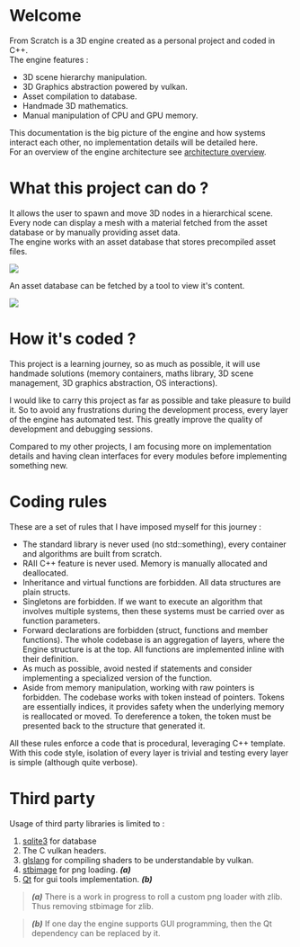 # Welcome

From Scratch is a 3D engine created as a personal project and coded in C++. <br/>
The engine features :

* 3D scene hierarchy manipulation.
* 3D Graphics abstraction powered by vulkan.
* Asset compilation to database.
* Handmade 3D mathematics.
* Manual manipulation of CPU and GPU memory.

This documentation is the big picture of the engine and how systems interact each other, no implementation details will
be detailed here. <br/>
For an overview of the engine architecture see [architecture overview](architecture_overview.md).

# What this project can do ?

It allows the user to spawn and move 3D nodes in a hierarchical scene. <br/>
Every node can display a mesh with a material fetched from the asset database or by manually providing asset data. <br/>
The engine works with an asset database that stores precompiled asset files.

![](https://i.imgur.com/L1YIDMH.gif)

An asset database can be fetched by a tool to view it's content.

![](https://s4.gifyu.com/images/ezgif-3-997f1678fb0e.gif)

# How it's coded ?

This project is a learning journey, so as much as possible, it will use handmade solutions (memory containers, maths
library, 3D scene management, 3D graphics abstraction, OS interactions).

I would like to carry this project as far as possible and take pleasure to build it. So to avoid any frustrations during the development process, every
layer of the engine has automated test. This greatly improve the quality of development and debugging sessions.

Compared to my other projects, I am focusing more on implementation details and having clean interfaces for every modules before implementing something new.

# Coding rules

These are a set of rules that I have imposed myself for this journey :

* The standard library is never used (no std::something), every container and algorithms are built from scratch.
* RAII C++ feature is never used. Memory is manually allocated and deallocated.
* Inheritance and virtual functions are forbidden. All data structures are plain structs.
* Singletons are forbidden. If we want to execute an algorithm that involves multiple systems, then these systems must
  be carried over as function parameters.
* Forward declarations are forbidden (struct, functions and member functions). The whole codebase is an aggregation of
  layers, where the Engine structure is at the top. All functions are implemented inline with their definition.
* As much as possible, avoid nested if statements and consider implementing a specialized version of the function.
* Aside from memory manipulation, working with raw pointers is forbidden. The codebase works with token instead of
  pointers. Tokens are essentially indices, it provides safety when the underlying memory is reallocated or moved. To
  dereference a token, the token must be presented back to the structure that generated it.

All these rules enforce a code that is procedural, leveraging C++ template. <br/>
With this code style, isolation of every layer is trivial and testing every layer is simple (although quite verbose).

# Third party

Usage of third party libraries is limited to :

1. [sqlite3](https://github.com/sqlite/sqlite) for database
2. The C vulkan headers.
3. [glslang](https://github.com/KhronosGroup/glslang) for compiling shaders to be understandable by vulkan.
4. [stbimage](https://github.com/nothings/stb) for png loading. ***(a)***
5. [Qt](https://github.com/qt/qt5) for gui tools implementation. ***(b)***

> ***(a)*** There is a work in progress to roll a custom png loader with zlib. Thus removing stbimage for zlib.

> ***(b)*** If one day the engine supports GUI programming, then the Qt dependency can be replaced by it.
